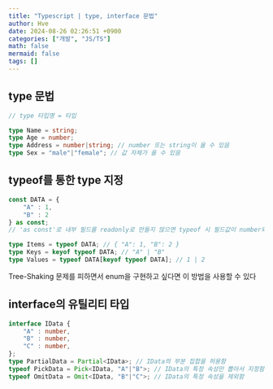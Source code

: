 ```yaml
---
title: "Typescript | type, interface 문법"
author: Hve
date: 2024-08-26 02:26:51 +0900
categories: ["개발", "JS/TS"]
math: false
mermaid: false
tags: []
---
```


## type 문법

```ts
// type 타입명 = 타입

type Name = string;
type Age = number;
type Address = number|string; // number 또는 string이 올 수 있음
type Sex = "male"|"female"; // 값 자체가 올 수 있음
```

## typeof를 통한 type 지정

```ts
const DATA = {
    "A" : 1,
    "B" : 2
} as const;
// 'as const'로 내부 필드를 readonly로 만들지 않으면 typeof 시 필드값이 number와 같은 타입으로 변환된다. 1, 2와 같은 값 자체를 타입으로 지정하고 싶다면 'as const'를 붙여야 한다

type Items = typeof DATA; // { "A": 1, "B": 2 }
type Keys = keyof typeof DATA; // "A" | "B"
type Values = typeof DATA[keyof typeof DATA]; // 1 | 2
```

Tree-Shaking 문제를 피하면서 enum을 구현하고 싶다면 이 방법을 사용할 수 있다

## interface의 유틸리티 타입

```ts
interface IData {
    "A" : number,
    "B" : number,
    "C" : number,
};
type PartialData = Partial<IData>; // IData의 부분 집합을 허용함
typeof PickData = Pick<IData, "A"|"B">; // IData의 특정 속성만 뽑아서 지정함
typeof OmitData = Omit<IData, "B"|"C">; // IData의 특정 속성을 제외함
```